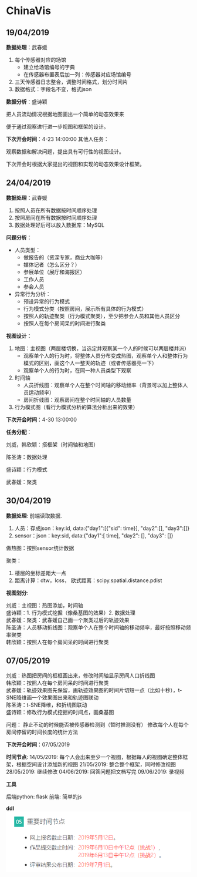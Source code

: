 # ChinaVis

19/04/2019
---
**数据处理**：武春媛

1. 每个传感器对应的场馆
   - 建立给场馆编号的字典
   - 在传感器布置表后加一列：传感器对应场馆编号
2. 三天传感器日志整合，调整时间格式，划分时间片
3. 数据格式：字段名不变，格式json

**数据分析**：盛诗颖

把人员流动情况根据地图画出一个简单的动态效果来

便于通过观察进行进一步视图和框架的设计。

**下次开会时间**：4-23 14:00:00
其他人任务：

观察数据和解决问题，提出具有可行性的视图设计。

下次开会时根据大家提出的视图和实现的动态效果设计框架。

24/04/2019
---
**数据处理**：武春媛

1. 按照人员在所有数据按时间顺序处理
2. 按照房间在所有数据按时间顺序处理
3. 数据处理好后可以放入数据库：MySQL

**问题分析**：

- 人员类型：
  - 做报告的（资深专家，商业大咖等）
  - 媒体记者（怎么区分？）
  - 参展单位（展厅和海报区）
  - 工作人员
  - 参会人员
- 异常行为分析：
  - 预设异常的行为模式
  - 行为模式分类（按照房间，展示所有具体的行为模式）
  - 按照人的轨迹聚类（行为模式聚类），至少把参会人员和其他人员区分
  - 按照人在每个房间呆的时间进行聚类
  
**视图设计**：

1. 地图：主视图（两层楼切换，当选定并观察某一个人的时候可以两层楼并派）
   - 观察单个人的行为时，将整体人员分布变成热图，观察单个人和整体行为模式的区别，画这个人一整天的轨迹（或者传感器亮一下）
   - 观察单个人的行为时，在同一种人员类型下观察
2. 时间轴
   - 人员折线图：观察单个人在整个时间轴的移动频率（背景可以加上整体人员运动频率）
   - 房间折线图：观察房间在整个时间轴的人员数量
3. 行为模式图（看行为模式分析的算法分析出来的效果）

**下次开会时间**：4-30 13:00:00

**任务分配**：

刘威，韩欣颖：搭框架（时间轴和地图）

陈圣涛：数据处理

盛诗颖：行为模式

武春媛：聚类

30/04/2019
---
**数据处理**:
前端读取数据.

1. 人员：存成json：key:id, data:{"day1":[{"sid": time}], "day2":[], "day3":[]}
2. sensor：json：key:sid, data:{"day1":[ time], "day2": [], "day3": []}

做热图：按照sensor统计数据

聚类：

1. 楼层的坐标差距大一点
2. 距离计算：dtw，lcss，
   欧式距离：scipy.spatial.distance.pdist

**视图划分**:

刘威：主视图：热图添加，时间轴 </br>
盛诗颖：1. 行为模式挖掘（像桑基图的效果）2. 数据处理 </br>
武春媛：聚类：武春媛自己画一个聚类过后的轨迹效果 </br>
陈圣涛：人员移动折线图：观察单个人在整个时间轴的移动频率，最好按照移动频率聚类</br>
韩欣颖：按照人在每个房间呆的时间进行聚类</br>

07/05/2019
---
刘威：热图把房间的框框画出来，修改时间轴显示房间人口折线图 </br>
韩欣颖：按照人在每个房间呆的时间进行聚类 </br>
武春媛：轨迹效果图先保留，画轨迹效果图的时间片切短一点（比如十秒），t-SNE降维画一个效果图出来和轨迹图联动 </br>
陈圣涛：t-SNE降维，和折线图联动 </br>
盛诗颖：修改行为模式挖掘的时间点，画桑基图 </br>

问题：
静止不动的时候能否被传感器检测到（暂时推测没有）
修改每个人在每个房间停留的时间长度的统计方法

**下次开会时间**：07/05/2019

**时间节点**:
14/05/2019: 每个人会出来至少一个视图，根据每人的视图确定整体框架，根据空间设计添加新的视图
21/05/2019: 整合整个框架，同时修改视图
28/05/2019: 继续修改
04/06/2019: 回答问题把文档写完
09/06/2019: 录视频

**工具**

后端python: flask
前端: 简单的js

**ddl**
![](ddl.png)

